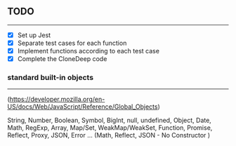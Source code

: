 ## TODO

---

- [x] Set up Jest
- [x] Separate test cases for each function
- [x] Implement functions according to each test case
- [x] Complete the CloneDeep code

### standard built-in objects

---

(https://developer.mozilla.org/en-US/docs/Web/JavaScript/Reference/Global_Objects)

String, Number, Boolean, Symbol, BigInt, null, undefined,
Object, Date, Math, RegExp, Array, Map/Set, WeakMap/WeakSet, Function, Promise,
Reflect, Proxy, JSON, Error ...
(Math, Reflect, JSON - No Constructor )
